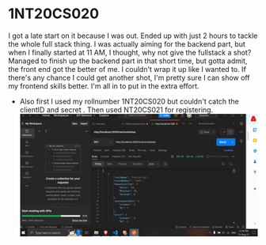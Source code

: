# 1NT20CS020

I got a late start on it because I was out. Ended up with just 2 hours to tackle the whole full stack thing. I was actually aiming for the backend part, but when I finally started at 11 AM, I thought, why not give the fullstack a shot?Managed to finish up the backend part in that short time, but gotta admit, the front end got the better of me. I couldn't wrap it up like I wanted to.  If there's any chance I could get another shot, I'm pretty sure I can show off my frontend skills better. I'm all in to put in the extra effort.

- Also first I used my rollnumber 1NT20CS020 but couldn't catch the clientID and secret . Then used NT20CS021 for registering. 
![Screenshot](Screenshot%202023-08-15%20132649.png)

<!--![Screenshot](Screenshot%202023-08-15%133228.png) -->
